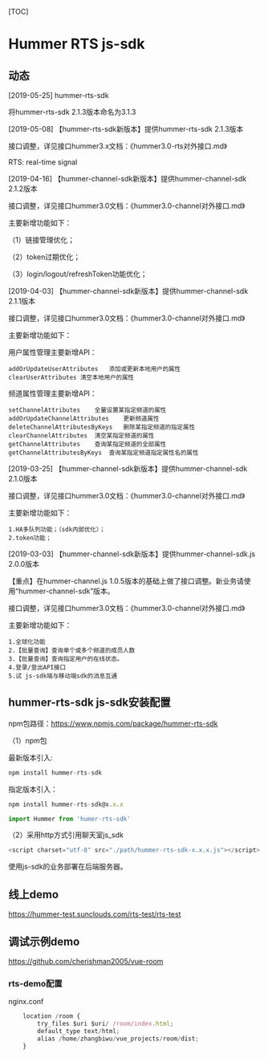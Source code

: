[TOC]

# Hummer RTS js-sdk


## 动态

[2019-05-25] hummer-rts-sdk

将hummer-rts-sdk 2.1.3版本命名为3.1.3

[2019-05-08] 【hummer-rts-sdk新版本】提供hummer-rts-sdk 2.1.3版本

接口调整，详见接口hummer3.x文档：《hummer3.0-rts对外接口.md》

RTS: real-time signal


[2019-04-16] 【hummer-channel-sdk新版本】提供hummer-channel-sdk 2.1.2版本

接口调整，详见接口hummer3.0文档：《hummer3.0-channel对外接口.md》

主要新增功能如下：

（1）链接管理优化；

（2）token过期优化；

（3）login/logout/refreshToken功能优化；


[2019-04-03] 【hummer-channel-sdk新版本】提供hummer-channel-sdk 2.1.1版本

接口调整，详见接口hummer3.0文档：《hummer3.0-channel对外接口.md》

主要新增功能如下：

用户属性管理主要新增API：

	addOrUpdateUserAttributes	添加或更新本地用户的属性
	clearUserAttributes	清空本地用户的属性

频道属性管理主要新增API：

	setChannelAttributes 	全量设置某指定频道的属性
	addOrUpdateChannelAttributes	更新频道属性
	deleteChannelAttributesByKeys	删除某指定频道的指定属性
	clearChannelAttributes	清空某指定频道的属性
	getChannelAttributes	查询某指定频道的全部属性
	getChannelAttributesByKeys	查询某指定频道指定属性名的属性


[2019-03-25] 【hummer-channel-sdk新版本】提供hummer-channel-sdk 2.1.0版本

接口调整，详见接口hummer3.0文档：《hummer3.0-channel对外接口.md》

主要新增功能如下：

	1.HA多队列功能；（sdk内部优化）；
	2.token功能；


[2019-03-03] 【hummer-channel-sdk新版本】提供hummer-channel-sdk.js  2.0.0版本

【重点】在hummer-channel.js  1.0.5版本的基础上做了接口调整。新业务请使用“hummer-channel-sdk”版本。

接口调整，详见接口hummer3.0文档：《hummer3.0-channel对外接口.md》

主要新增功能如下：

	1.全球化功能
	2.【批量查询】查询单个或多个频道的成员人数
	3.【批量查询】查询指定用户的在线状态。
	4.登录/登出API接口
	5.试 js-sdk端与移动端sdk的消息互通


## hummer-rts-sdk js-sdk安装配置

npm包路径：https://www.npmjs.com/package/hummer-rts-sdk

（1）npm包

最新版本引入:
```javascript
npm install hummer-rts-sdk
```

指定版本引入：
```javascript
npm install hummer-rts-sdk@x.x.x
```


```javascript
import Hummer from 'humer-rts-sdk'
```

（2）采用http方式引用聊天室js_sdk
```javascript
<script charset="utf-8" src="./path/hummer-rts-sdk-x.x.x.js"></script>
```
使用js-sdk的业务部署在后端服务器。


## 线上demo

https://hummer-test.sunclouds.com/rts-test/rts-test

## 调试示例demo

https://github.com/cherishman2005/vue-room

### rts-demo配置

nginx.conf
```javascript
	location /room {
		try_files $uri $uri/ /room/index.html;
		default_type text/html;
		alias /home/zhangbiwu/vue_projects/room/dist;
	}
```

